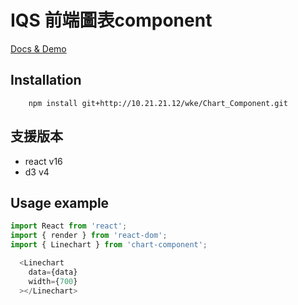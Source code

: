 # IQS 前端圖表component

[Docs & Demo](http://react_component.gitlabpage.wke.csie.ncnu.edu.tw/Chart_Component/)


## Installation
```
    npm install git+http://10.21.21.12/wke/Chart_Component.git
```

## 支援版本
    
* react v16
* d3 v4

## Usage example
```js
import React from 'react';
import { render } from 'react-dom';
import { Linechart } from 'chart-component';

  <Linechart 
    data={data}
    width={700}
  ></Linechart>
```




 

